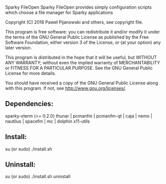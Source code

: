 Sparky FileOpen
Sparky FileOpen provides simply configuration scripts which choose a file manager for Sparky applications

Copyright (C) 2018 Paweł Pijanowski and others, see copyright file.

This program is free software: you can redistribute it and/or modify
it under the terms of the GNU General Public License as published by
the Free Software Foundation, either version 3 of the License, or
(at your option) any later version.

This program is distributed in the hope that it will be useful,
but WITHOUT ANY WARRANTY; without even the implied warranty of
MERCHANTABILITY or FITNESS FOR A PARTICULAR PURPOSE.  See the
GNU General Public License for more details.

You should have received a copy of the GNU General Public License
along with this program.  If not, see <http://www.gnu.org/licenses/>.

Dependencies:
-------------
sparky-xterm (>= 0.2.0)
thunar | pcmanfm | pcmanfm-qt | caja | nemo | nautilus | spacefm | mc | dolphin
x11-utils

Install:
-------------
su (or sudo) 
./install.sh

Uninstall:
-------------
su (or sudo)
./install.sh uninstall

